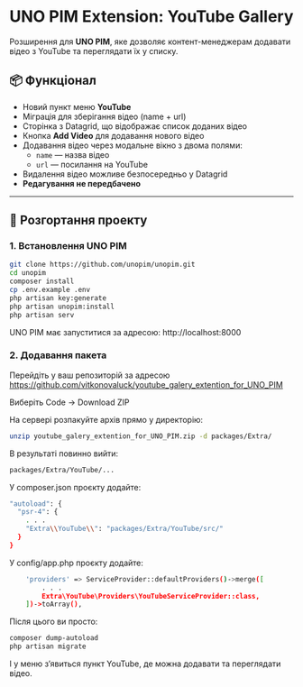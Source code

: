 # UNO PIM Extension: YouTube Gallery

Розширення для **UNO PIM**, яке дозволяє контент-менеджерам додавати відео з YouTube та переглядати їх у списку.

## 📦 Функціонал
- Новий пункт меню **YouTube**
- Міграція для зберігання відео (name + url)
- Сторінка з Datagrid, що відображає список доданих відео
- Кнопка **Add Video** для додавання нового відео
- Додавання відео через модальне вікно з двома полями:
    - `name` — назва відео
    - `url` — посилання на YouTube
- Видалення відео можливе безпосередньо у Datagrid
- **Редагування не передбачено**

---

## 🚀 Розгортання проекту

### 1. Встановлення UNO PIM
```bash
git clone https://github.com/unopim/unopim.git
cd unopim
composer install
cp .env.example .env
php artisan key:generate
php artisan unopim:install
php artisan serv
```

UNO PIM має запуститися за адресою:
http://localhost:8000

### 2. Додавання пакета

Перейдіть у ваш репозиторій за адресою
https://github.com/vitkonovaluck/youtube_galery_extention_for_UNO_PIM

Виберіть Code → Download ZIP

На сервері розпакуйте архів прямо у директорію:
```bash 
unzip youtube_galery_extention_for_UNO_PIM.zip -d packages/Extra/
```
В результаті повинно вийти:
```bash
packages/Extra/YouTube/...
```
У composer.json проєкту додайте:
```bash
"autoload": {
  "psr-4": {
    . . . 
    "Extra\\YouTube\\": "packages/Extra/YouTube/src/"
  }
}
```
У config/app.php проєкту додайте:
```bash
    'providers' => ServiceProvider::defaultProviders()->merge([
        . . .
        Extra\YouTube\Providers\YouTubeServiceProvider::class,
    ])->toArray(),
```
Після цього ви просто:
```bash
composer dump-autoload
php artisan migrate
```

І у меню з’явиться пункт YouTube, де можна додавати та переглядати відео.
